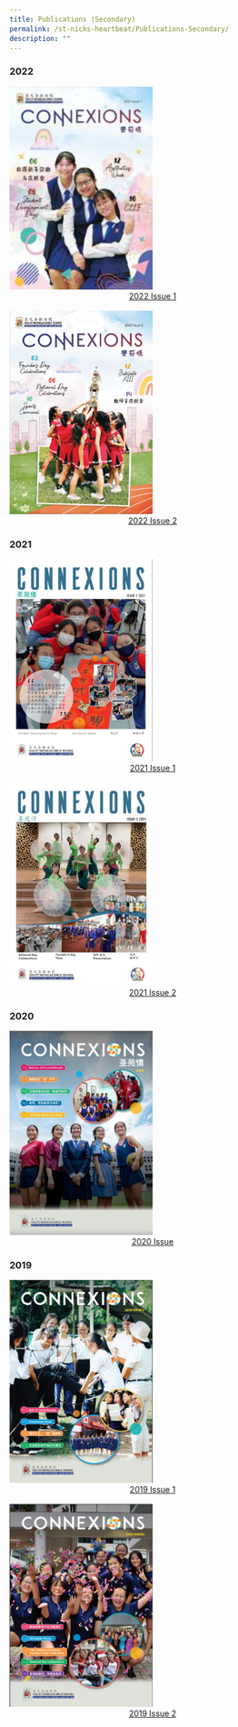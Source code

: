 ```yaml
---
title: Publications (Secondary)
permalink: /st-nicks-heartbeat/Publications-Secondary/
description: ""
---
```

### 2022

<img src="/images/Connexions%202022%20Issue%201%20Cover.jpg" style= "width: 50%;" >

<div style="text-align:center">    
<a href="insertpdflink">2022 Issue 1</a>
</div>

<br>

<img src="/images/Connexions%202022%20Issue%202.png" style= "width: 50%;" >

<div style="text-align:center">    
<a href="insertpdflink">2022 Issue 2</a>
</div>

### 2021 

<img src="/images/Connexion%202021.jpeg" style= "width: 50%;" >

<div style="text-align:center">    
<a href="https://issuu.com/touche-design/docs/connexions_2021_issue_1">2021 Issue 1</a>
</div>

<br>

<img src="/images/Connexions%202.jpeg" style= "width: 50%;" >

<div style="text-align:center">    
<a href="https://issuu.com/touche-design/docs/connexions_2021_issue_2">2021 Issue 2</a>
</div>

### 2020 

<img src="/images/Connexion%202020.jpeg" style= "width: 50%;" >

<div style="text-align:center">    
<a href="https://issuu.com/sngscorpcomms/docs/sngs_connexions_2020">2020 Issue </a>
</div>

### 2019 

<img src="/images/Connexions%201.png" style= "width: 50%;" >

<div style="text-align:center">    
<a href="insertpdflink">2019 Issue 1 </a>
</div>

<br>

<img src="/images/Connexions%202.png" style= "width: 50%;" >

<div style="text-align:center">    
<a href="insertpdflink">2019 Issue 2 </a>
</div>






